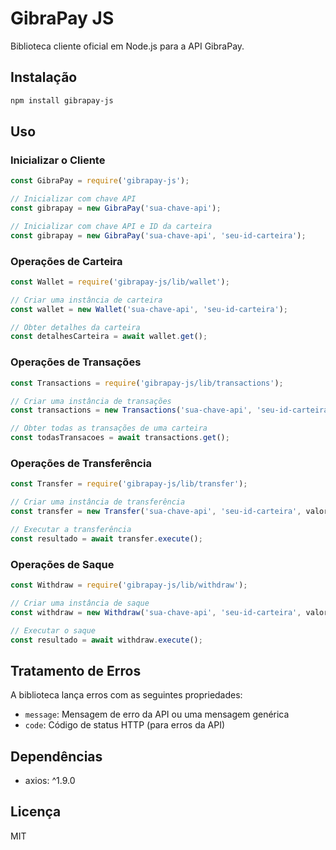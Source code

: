 # GibraPay JS

Biblioteca cliente oficial em Node.js para a API GibraPay.

## Instalação

```bash
npm install gibrapay-js
```

## Uso

### Inicializar o Cliente

```javascript
const GibraPay = require('gibrapay-js');

// Inicializar com chave API
const gibrapay = new GibraPay('sua-chave-api');

// Inicializar com chave API e ID da carteira
const gibrapay = new GibraPay('sua-chave-api', 'seu-id-carteira');
```

### Operações de Carteira

```javascript
const Wallet = require('gibrapay-js/lib/wallet');

// Criar uma instância de carteira
const wallet = new Wallet('sua-chave-api', 'seu-id-carteira');

// Obter detalhes da carteira
const detalhesCarteira = await wallet.get();
```

### Operações de Transações

```javascript
const Transactions = require('gibrapay-js/lib/transactions');

// Criar uma instância de transações
const transactions = new Transactions('sua-chave-api', 'seu-id-carteira');

// Obter todas as transações de uma carteira
const todasTransacoes = await transactions.get();
```

### Operações de Transferência

```javascript
const Transfer = require('gibrapay-js/lib/transfer');

// Criar uma instância de transferência
const transfer = new Transfer('sua-chave-api', 'seu-id-carteira', valor, numeroTelefone);

// Executar a transferência
const resultado = await transfer.execute();
```

### Operações de Saque

```javascript
const Withdraw = require('gibrapay-js/lib/withdraw');

// Criar uma instância de saque
const withdraw = new Withdraw('sua-chave-api', 'seu-id-carteira', valor, numeroTelefone);

// Executar o saque
const resultado = await withdraw.execute();
```

## Tratamento de Erros

A biblioteca lança erros com as seguintes propriedades:
- `message`: Mensagem de erro da API ou uma mensagem genérica
- `code`: Código de status HTTP (para erros da API)

## Dependências

- axios: ^1.9.0

## Licença

MIT
